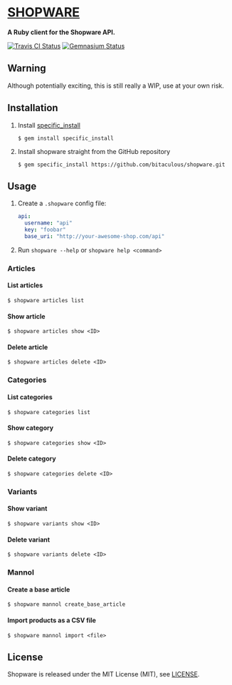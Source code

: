 [SHOPWARE](http://bitaculous.github.io/shopware "shopware")
===========================================================

**A Ruby client for the Shopware API.**

[![Travis CI Status](https://travis-ci.org/bitaculous/shopware.svg)](http://travis-ci.org/bitaculous/shopware) [![Gemnasium Status](https://gemnasium.com/bitaculous/shopware.svg)](https://gemnasium.com/bitaculous/shopware)

Warning
-------

Although potentially exciting, this is still really a WIP, use at your own risk.

Installation
------------

1. Install [specific_install](https://github.com/rdp/specific_install "Rubygems plugin to allow you to install an 'edge' gem straight from its GitHub repository")

    ```
    $ gem install specific_install
    ```

2. Install shopware straight from the GitHub repository

    ```
    $ gem specific_install https://github.com/bitaculous/shopware.git
    ```

Usage
-----

1. Create a `.shopware` config file:

    ```yml
    api:
      username: "api"
      key: "foobar"
      base_uri: "http://your-awesome-shop.com/api"
    ```

2. Run `shopware --help` or `shopware help <command>`

### Articles

#### List articles

```
$ shopware articles list
```

#### Show article

```
$ shopware articles show <ID>
```

#### Delete article

```
$ shopware articles delete <ID>
```

### Categories

#### List categories

```
$ shopware categories list
```

#### Show category

```
$ shopware categories show <ID>
```

#### Delete category

```
$ shopware categories delete <ID>
```

### Variants

#### Show variant

```
$ shopware variants show <ID>
```

#### Delete variant

```
$ shopware variants delete <ID>
```

### Mannol

#### Create a base article

```
$ shopware mannol create_base_article
```

#### Import products as a CSV file

```
$ shopware mannol import <file>
```

License
-------

Shopware is released under the MIT License (MIT), see [LICENSE](https://raw.githubusercontent.com/bitaculous/shopware/master/LICENSE "License").